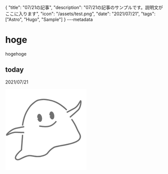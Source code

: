 {
  "title": "07/21の記事",
  "description": "07/21の記事のサンプルです。説明文がここに入ります",
  "icon": "/assets/test.png",
  "date": "2021/07/21",
  "tags": ["Astro", "Hugo", "Sample"]
}
---metadata

# hoge
hogehoge

## today
2021/07/21

![img](/assets/test.png)